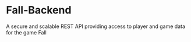 # Fall-Backend
A secure and scalable REST API providing access to player and game data for the game Fall
